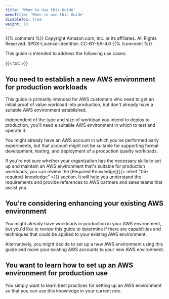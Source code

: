 ```yaml
---
title: 'When to Use this Guide'
menuTitle: 'When to use this Guide'
disableToc: true
weight: 10
---
```


{{% comment %}}
Copyright Amazon.com, Inc. or its affiliates. All Rights Reserved.
SPDX-License-Identifier: CC-BY-SA-4.0
{{% /comment %}}

This guide is intended to address the following use cases:

{{< toc >}}

## You need to establish a new AWS environment for production workloads

This guide is primarily intended for AWS customers who need to get an initial proof of value workload into production, but don't already have a suitable AWS environment established.

Independent of the type and size of workload you intend to deploy to production, you'll need a suitable AWS environment in which to test and operate it.

You might already have an AWS account in which you've performed early experiments, but that account might not be suitable for supporting formal development, testing, and deployment of a production quality workloads.

If you're not sure whether your organization has the necessary skills to set up and maintain an AWS environment that's suitable for production workloads, you can review the [Required Knowledge]({{< relref "05-required-knowledge" >}}) section. It will help you understand the requirements and provide references to AWS partners and sales teams that assist you.

## You're considering enhancing your existing AWS environment

You might already have workloads in production in your AWS environment, but you'd like to review this guide to determine if there are capabilities and techniques that could be applied to your existing AWS environment.

Alternatively, you might decide to set up a new AWS environment using this guide and move your existing AWS accounts to your new AWS environment.

## You want to learn how to set up an AWS environment for production use

You simply want to learn best practices for setting up an AWS environment so that you can use this knowledge in your current role. 